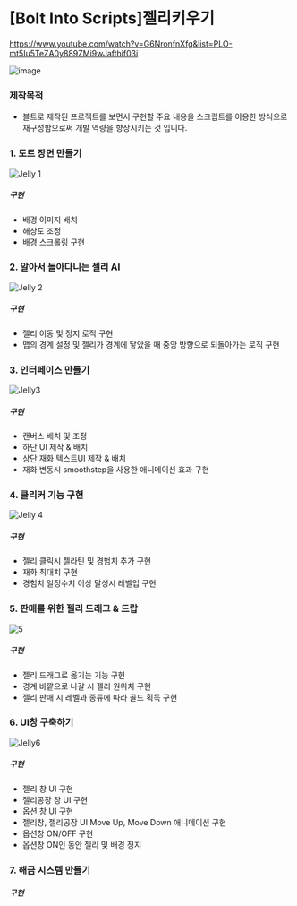 # [Bolt Into Scripts]젤리키우기
https://www.youtube.com/watch?v=G6NronfnXfg&list=PLO-mt5Iu5TeZA0y889ZMi9wJafthif03i
 
![image](https://user-images.githubusercontent.com/50513500/153525148-3f373951-9716-4e24-976f-2a741424646c.png)

### 제작목적
* 볼트로 제작된 프로젝트를 보면서 구현할 주요 내용을 스크립트를 이용한 방식으로 재구성함으로써 개발 역량을 향상시키는 것 입니다. 

### 1. 도트 장면 만들기
![Jelly 1](https://user-images.githubusercontent.com/50513500/153527713-15a10b3b-1d03-4548-a3a5-86d14242f6b4.gif)

##### 구현
* 배경 이미지 배치
* 해상도 조정
* 배경 스크롤링 구현

### 2. 알아서 돌아다니는 젤리 AI
![Jelly 2](https://user-images.githubusercontent.com/50513500/153743114-8308a4f2-5153-4bd6-a3fc-3e73932f3812.gif)

##### 구현
* 젤리 이동 및 정지 로직 구현
* 맵의 경계 설정 및 젤리가 경계에 닿았을 때 중앙 방향으로 되돌아가는 로직 구현

### 3. 인터페이스 만들기
![Jelly3](https://user-images.githubusercontent.com/50513500/154681555-0cefaf2c-2e3d-4cda-9620-79737ce0e7df.gif)

##### 구현
* 캔버스 배치 및 조정
* 하단 UI 제작 & 배치
* 상단 재화 텍스트UI 제작 & 배치
* 재화 변동시 smoothstep을 사용한 애니메이션 효과 구현

### 4. 클리커 기능 구현
![Jelly 4](https://user-images.githubusercontent.com/50513500/155065006-21dfa1d1-35e4-4885-b188-357ba39badc2.gif)

##### 구현
* 젤리 클릭시 젤라틴 및 경험치 추가 구현
* 재화 최대치 구현
* 경험치 일정수치 이상 달성시 레벨업 구현

### 5. 판매를 위한 젤리 드래그 & 드랍
![5](https://user-images.githubusercontent.com/50513500/155927441-7897c20d-0488-4fd0-b5fa-c71f4d68c71b.gif)

##### 구현
* 젤리 드래그로 옮기는 기능 구현
* 경계 바깥으로 나갈 시 젤리 원위치 구현
* 젤리 판매 시 레벨과 종류에 따라 골드 획득 구현

### 6. UI창 구축하기
![Jelly6](https://user-images.githubusercontent.com/50513500/156875364-5abaeef7-50c7-425d-afe6-d2e6b00a3b2d.gif)

##### 구현
* 젤리 창 UI 구현
* 젤리공장 창 UI 구현
* 옵션 창 UI 구현
* 젤리창, 젤리공장 UI Move Up, Move Down 애니메이션 구현
* 옵션창 ON/OFF 구현
* 옵션창 ON인 동안 젤리 및 배경 정지 

### 7. 해금 시스템 만들기

##### 구현
